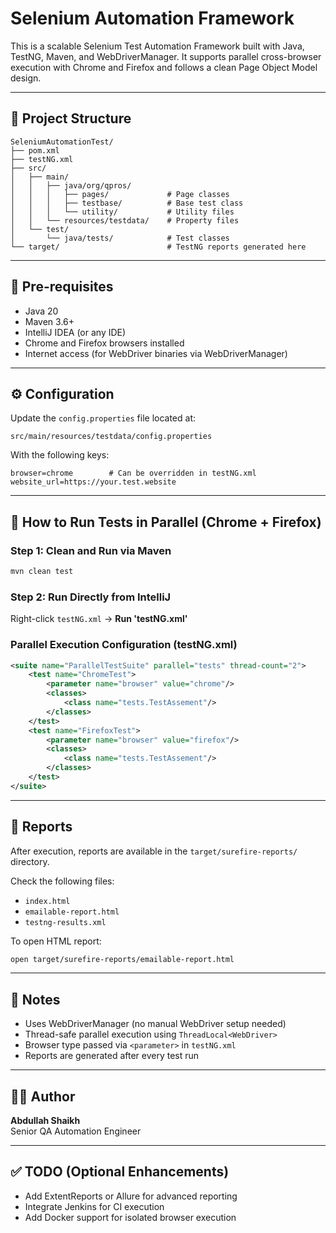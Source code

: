 # Selenium Automation Framework

This is a scalable Selenium Test Automation Framework built with Java, TestNG, Maven, and WebDriverManager. It supports parallel cross-browser execution with Chrome and Firefox and follows a clean Page Object Model design.

---

## 📁 Project Structure

```
SeleniumAutomationTest/
├── pom.xml
├── testNG.xml
├── src/
│   ├── main/
│   │   ├── java/org/qpros/
│   │   │   ├── pages/             # Page classes
│   │   │   ├── testbase/          # Base test class
│   │   │   └── utility/           # Utility files
│   │   └── resources/testdata/    # Property files
│   └── test/
│       └── java/tests/            # Test classes
└── target/                        # TestNG reports generated here
```

---

## 🔧 Pre-requisites

- Java 20
- Maven 3.6+
- IntelliJ IDEA (or any IDE)
- Chrome and Firefox browsers installed
- Internet access (for WebDriver binaries via WebDriverManager)

---

## ⚙️ Configuration

Update the `config.properties` file located at:

```
src/main/resources/testdata/config.properties
```

With the following keys:

```properties
browser=chrome        # Can be overridden in testNG.xml
website_url=https://your.test.website
```

---

## 🚀 How to Run Tests in Parallel (Chrome + Firefox)

### Step 1: Clean and Run via Maven

```bash
mvn clean test
```

### Step 2: Run Directly from IntelliJ

Right-click `testNG.xml` → **Run 'testNG.xml'**

### Parallel Execution Configuration (testNG.xml)

```xml
<suite name="ParallelTestSuite" parallel="tests" thread-count="2">
    <test name="ChromeTest">
        <parameter name="browser" value="chrome"/>
        <classes>
            <class name="tests.TestAssement"/>
        </classes>
    </test>
    <test name="FirefoxTest">
        <parameter name="browser" value="firefox"/>
        <classes>
            <class name="tests.TestAssement"/>
        </classes>
    </test>
</suite>
```

---

## 📄 Reports

After execution, reports are available in the `target/surefire-reports/` directory.

Check the following files:

- `index.html`
- `emailable-report.html`
- `testng-results.xml`

To open HTML report:

```bash
open target/surefire-reports/emailable-report.html
```

---

## 🧠 Notes

- Uses WebDriverManager (no manual WebDriver setup needed)
- Thread-safe parallel execution using `ThreadLocal<WebDriver>`
- Browser type passed via `<parameter>` in `testNG.xml`
- Reports are generated after every test run

---

## 👨‍💻 Author

**Abdullah Shaikh**  
Senior QA Automation Engineer

---

## ✅ TODO (Optional Enhancements)

- Add ExtentReports or Allure for advanced reporting
- Integrate Jenkins for CI execution
- Add Docker support for isolated browser execution

